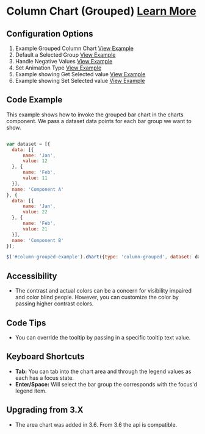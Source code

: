 
# Column Chart (Grouped)  [Learn More](#)

## Configuration Options

1. Example Grouped Column Chart [View Example]( ../components/column-grouped/example-index)
2. Default a Selected Group [View Example]( ../components/column-grouped/example-selected)
3. Handle Negative Values [View Example]( ../components/column-grouped/example-negative-value)
4. Set Animation Type [View Example]( ../components/column-grouped/example-animation)
5. Example showing Get Selected value [View Example]( ../components/column-grouped/example-get-selected)
6. Example showing Set Selected value [View Example]( ../components/column-grouped/example-set-selected)

## Code Example

This example shows how to invoke the grouped bar chart in the charts component. We pass a dataset data points for each bar group we want to show.
```javascript

var dataset = [{
  data: [{
      name: 'Jan',
      value: 12
  }, {
      name: 'Feb',
      value: 11
  }],
  name: 'Component A'
}, {
  data: [{
      name: 'Jan',
      value: 22
  }, {
      name: 'Feb',
      value: 21
  }],
  name: 'Component B'
}];

$('#column-grouped-example').chart({type: 'column-grouped', dataset: dataset});


```

## Accessibility

- The contrast and actual colors can be a concern for visibility impaired and color blind people. However, you can customize the color by passing higher contrast colors.


## Code Tips

- You can override the tooltip by passing in a specific tooltip text value.


## Keyboard Shortcuts

-   **Tab:** You can tab into the chart area and through the legend values as each has a focus state.
-   **Enter/Space:** Will select the bar group the corresponds with the focus'd legend item.

## Upgrading from 3.X

-   The area chart was added in 3.6. From 3.6 the api is compatible.
